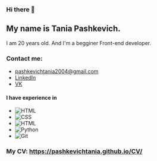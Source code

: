 ### Hi there 👋

## My name is Tania Pashkevich.
I am 20 years old. And I'm a begginer Front-end developer.

### Contact me:
* [pashkevichtania2004@gmail.com](https://pashkevichtania2004@gmail.com)
* [LinkedIn](https://www.linkedin.com/in/tatsiana-pashkevich-64b760208/)
* [VK](https://vk.com/id222248841)

#### I have experience in
* ![HTML](https://img.shields.io/badge/-HTML-090909?style=for-the-badge&logo=html5)
* ![CSS](https://img.shields.io/badge/-CSS-090909?style=for-the-badge&logo=css3)
* ![HTML](https://img.shields.io/badge/-JS-090909?style=for-the-badge&logo=javascript)
* ![Python](https://img.shields.io/badge/-python-090909?style=for-the-badge&logo=python)
* ![Git](https://img.shields.io/badge/-git-090909?style=for-the-badge&logo=git)

### My CV: https://pashkevichtania.github.io/CV/
<!--
**PashkevichTania/PashkevichTania** is a ✨ _special_ ✨ repository because its `README.md` (this file) appears on your GitHub profile.

Here are some ideas to get you started:

- 🔭 I’m currently working on ...
- 🌱 I’m currently learning ...
- 👯 I’m looking to collaborate on ...
- 🤔 I’m looking for help with ...
- 💬 Ask me about ...
- 📫 How to reach me: ...
- 😄 Pronouns: ...
- ⚡ Fun fact: ...
-->
